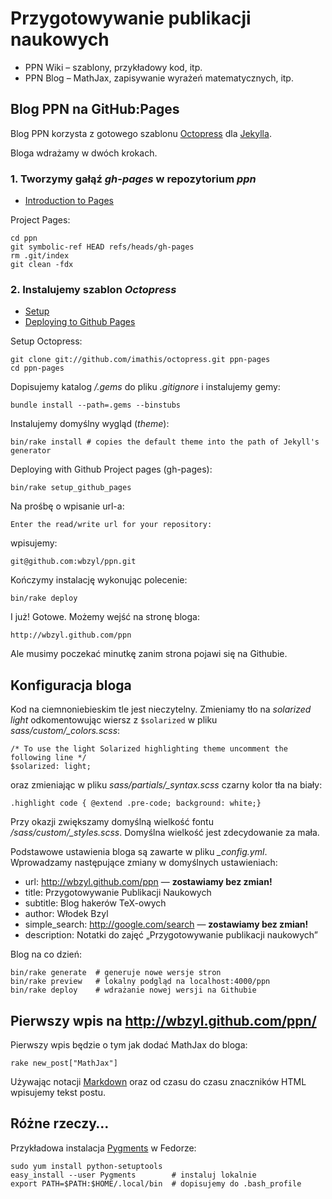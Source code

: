 # Przygotowywanie publikacji naukowych

* PPN Wiki – szablony, przykładowy kod, itp.
* PPN Blog – MathJax, zapisywanie wyrażeń matematycznych, itp.


## Blog PPN na GitHub:Pages

Blog PPN korzysta z gotowego szablonu
[Octopress](https://github.com/imathis/octopress) dla
[Jekylla](https://github.com/mojombo/jekyll).

Bloga wdrażamy w dwóch krokach.

### 1. Tworzymy gałąź *gh-pages* w repozytorium *ppn*

* [Introduction to Pages](http://pages.github.com/)

Project Pages:

    cd ppn
    git symbolic-ref HEAD refs/heads/gh-pages
    rm .git/index
    git clean -fdx

### 2. Instalujemy szablon *Octopress*

* [Setup](http://octopress.org/docs/setup/)
* [Deploying to Github Pages](http://octopress.org/docs/deploying/github/)

Setup Octopress:

    git clone git://github.com/imathis/octopress.git ppn-pages
    cd ppn-pages

Dopisujemy katalog */.gems* do pliku *.gitignore* i instalujemy gemy:

    bundle install --path=.gems --binstubs

Instalujemy domyślny wygląd (*theme*):

    bin/rake install # copies the default theme into the path of Jekyll's generator

Deploying with Github Project pages (gh-pages):

    bin/rake setup_github_pages

Na prośbę o wpisanie url-a:

    Enter the read/write url for your repository:

wpisujemy:

    git@github.com:wbzyl/ppn.git

Kończymy instalację wykonując polecenie:

    bin/rake deploy

I już! Gotowe. Możemy wejść na stronę bloga:

    http://wbzyl.github.com/ppn

Ale musimy poczekać minutkę zanim strona pojawi się na Githubie.


## Konfiguracja bloga

Kod na ciemnoniebieskim tle jest nieczytelny.
Zmieniamy tło na *solarized light* odkomentowując
wiersz z `$solarized` w pliku *sass/custom/_colors.scss*:

    /* To use the light Solarized highlighting theme uncomment the following line */
    $solarized: light;

oraz zmieniając w pliku *sass/partials/_syntax.scss* czarny kolor tła na biały:

    .highlight code { @extend .pre-code; background: white;}

Przy okazji zwiększamy domyślną wielkość fontu */sass/custom/_styles.scss*.
Domyślna wielkość jest zdecydowanie za mała.

Podstawowe ustawienia bloga są zawarte w pliku *_config.yml*.
Wprowadzamy następujące zmiany w domyślnych ustawieniach:

* url: http://wbzyl.github.com/ppn — **zostawiamy bez zmian!**
* title: Przygotowywanie Publikacji Naukowych
* subtitle: Blog hakerów TeX-owych
* author: Włodek Bzyl
* simple_search: http://google.com/search — **zostawiamy bez zmian!**
* description: Notatki do zajęć „Przygotowywanie publikacji naukowych”

Blog na co dzień:

    bin/rake generate  # generuje nowe wersje stron
    bin/rake preview   # lokalny podgląd na localhost:4000/ppn
    bin/rake deploy    # wdrażanie nowej wersji na Githubie


## Pierwszy wpis na http://wbzyl.github.com/ppn/

Pierwszy wpis będzie o tym jak dodać MathJax do bloga:

    rake new_post["MathJax"]

Używając notacji [Markdown](http://www.ctrlshift.net/project/markdowneditor/)
oraz od czasu do czasu znaczników HTML wpisujemy
tekst postu.


## Różne rzeczy…

Przykładowa instalacja [Pygments](http://pygments.org/) w Fedorze:

    sudo yum install python-setuptools
    easy_install --user Pygments        # instaluj lokalnie
    export PATH=$PATH:$HOME/.local/bin  # dopisujemy do .bash_profile

